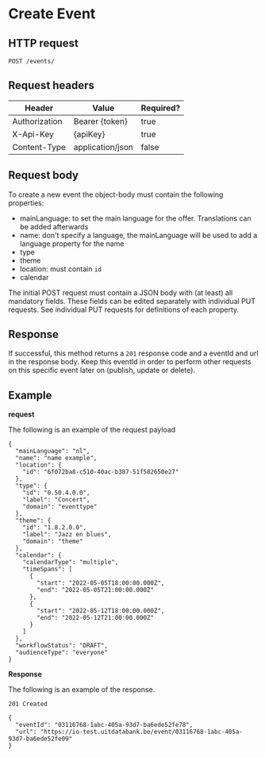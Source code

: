 ---
---

# Create Event

## HTTP request

```
POST /events/
```

## Request headers

| Header        | Value            | Required? |
| ------------- | ---------------- | --------- |
| Authorization | Bearer {token}   | true      |
| X-Api-Key     | {apiKey}         | true      |
| Content-Type  | application/json | false     |


## Request body

To create a new event the object-body must contain the following properties:
- mainLanguage: to set the main language for the offer. Translations can be added afterwards
- name: don't specify a language, the mainLanguage will be used to add a language property for the name
- type
- theme
- location: must contain `id`
- calendar

The initial POST request must contain a JSON body with (at least) all mandatory fields. These fields can be edited separately with individual PUT requests.
See individual PUT requests for definitions of each property.


## Response

If successful, this method returns a `201` response code and a eventId and url in the response body.
Keep this eventId in order to perform other requests on this specific event later on (publish, update or delete).

## Example

**request**

The following is an example of the request payload

```
{
  "mainLanguage": "nl",
  "name": "name example",
  "location": {
    "id": "6f072ba8-c510-40ac-b387-51f582650e27"
  },
  "type": {
    "id": "0.50.4.0.0",
    "label": "Concert",
    "domain": "eventtype"
  },
  "theme": {
    "id": "1.8.2.0.0",
    "label": "Jazz en blues",
    "domain": "theme"
  },
  "calendar": {
    "calendarType": "multiple",
    "timeSpans": [
      {
        "start": "2022-05-05T18:00:00.000Z",
        "end": "2022-05-05T21:00:00.000Z"
      },
      {
        "start": "2022-05-12T18:00:00.000Z",
        "end": "2022-05-12T21:00:00.000Z"
      }
    ]
  },
  "workflowStatus": "DRAFT",
  "audienceType": "everyone"
}
```

**Response**

The following is an example of the response.

```
201 Created

{
  "eventId": "03116768-1abc-405a-93d7-ba6ede52fe78",
  "url": "https://io-test.uitdatabank.be/event/03116768-1abc-405a-93d7-ba6ede52fe09"
}
```
